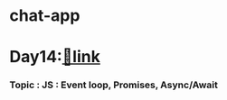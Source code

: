# chat-app
# Day14:[🔗link](https://devs-nest.github.io/frontend-assignments/Day14/)

### Topic : JS : Event loop, Promises, Async/Await

